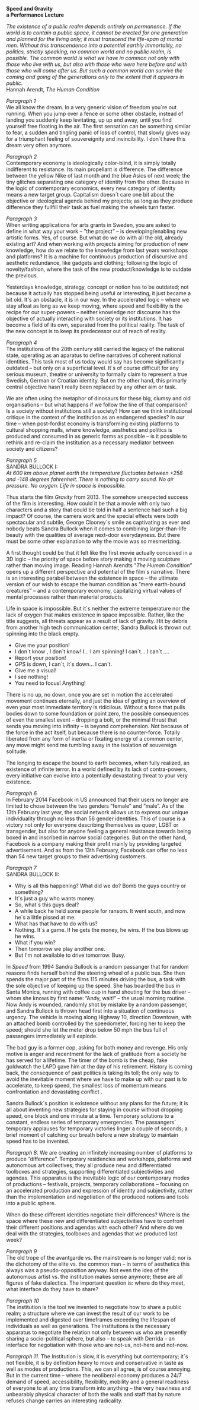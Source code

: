 **Speed and Gravity**  
**a Performance Lecture**

*The existence of a public realm depends entirely on permanence. If the world is to contain a public space, it cannot be erected for one generation and planned for the living only; it must transcend the life-span of mortal men. Without this transcendence into a potential earthly immortality, no politics, strictly speaking, no common world and no public realm, is possible. The common world is what we have in common not only with those who live with us, but also with those who were here before and with those who will come after us. But such a common world can survive the coming and going of the generations only to the extent that it appears in public.*  
Hannah Arendt, *The Human Condition*

*Paragraph 1*  
We all know the dream. In a very generic vision of freedom you´re out running. When you jump over a fence or some other obstacle, instead of landing you suddenly keep levitating, up up and away, until you find yourself free floating in the air. The first sensation can be something similar to fear, a sudden and tingling panic of loss of control, that slowly gives way for a triumphant feeling of souvereignity and invincibility. I don´t have this dream very often anymore.

*Paragraph 2*  
Contemporary economy is ideologically color-blind, it is simply totally indifferent to resistance. Its main propellant is difference. The difference between the yellow Nike of last month and the blue Asics of next week; the tiny glitches separating one category of identity from the other. Because in the logic of contemporary economics, every new category of identity means a new target group. Capitalism doesn´t care one bit about the objective or ideological agenda behind my projects; as long as they produce difference they fullfill their task as fuel making the wheels turn faster.

*Paragraph 3*  
When writing applications for arts grants in Sweden, you are asked to define in what way your work – ”the project” – is developing/enabling new artistic forms. Yes, of course. But what do we do with all the old, already existing art? And when working with projects aiming for production of new knowledge, how do we relate to the knowledge from last years workshops and platforms? It is a machine for continuous production of discursive and aesthetic redundance, like gadgets and clothing; following the logic of novelty/fashion, where the task of the new product/knowledge is to outdate the previous.

Yesterdays knowledge, strategy, concept or notion has to be outdated; not because it actually has stopped being useful or interesting, it just became a bit old. It's an obstacle, it is in our way. In the accelerated logic – where we stay afloat as long as we keep moving, where speed and flexibility is the recipe for our super-powers – neither knowledge nor discourse has the objective of actually interacting with society or its institutions. It has become a field of its own, separated from the political reality. The task of the new concept is to keep its predecessor out of reach of reality.

*Paragraph 4*  
The institutions of the 20th century still carried the legacy of the national state, operating as an aparatus to define narratives of coherent national identities. This task most of us today would say has become significantly outdated – but only on a superficial level. It´s of course difficult for any serious museum, theatre or university to formally claim to represent a true Swedish, German or Croatian identity. But on the other hand, this primarly central objective hasn´t really been replaced by any other aim or task.

We are often using the metaphor of dinosaurs for these big, clumsy and old organisations – but what happens if we follow the line of that comparison? Is a society without institutions still a society? How can we think institutional critique in the context of the institution as an endangered species? In our time – when post-fordist economy is transforming existing platforms to cultural shopping malls, where knowledge, aesthetics and politics is produced and consumed in as generic forms as possible – is it possible to rethink and re-claim the institution as a necessary mediator between society and citizens?

*Paragraph 5*  
SANDRA BULLOCK I:  
*At 600 km above planet earth the temperature fluctuates between +258 and -148 degrees fahrenheit. There is nothing to carry sound. No air pressure. No oxygen. Life in space is impossible.*  

Thus starts the film *Gravity* from 2013. The somehow unexpected success of the film is interesting. How could it be that a movie with only two characters and a story that could be told in half a sentence had such a big impact? Of course, the camera work and the special effects were both spectacular and subtile, George Clooney´s smile as captivating as ever and nobody beats Sandra Bullock when it comes to combining larger-than-life beauty with the qualities of average next-door everydayness. But there must be some other explanation to why the movie was so mesmerizing.

A first thought could be that it felt like the first movie actually conceived in a 3D logic – the priority of space before story making it moving sculpture rather than moving image. Reading Hannah Arendts ”*The Human Condition*” opens up a different perspective and potential of the film´s narrative. There is an interesting parabel between the existence in space – the ultimate version of our wish to escape the human condition as ”mere earth-bound creatures” – and a contemporary economy, capitalizing virtual values of mental processes rather than material products.

Life in space is impossible. But it´s neither the extreme temperature nor the lack of oxygen that makes existence in space impossible. Rather, like the title suggests, all threats appear as a result of lack of gravity. Hit by debris from another high tech communication center, Sandra Bullock is thrown out spinning into the black empty.  
- Give me your position!  
- I don´t know , I don´t know! I... I am spinning! I can´t... I can´t …. 
- Report your position!  
- GPS is down, I can´t, it´s down... I can´t. 
- Give me a visual!  
- I see nothing!  
- You need to focus! Anything!  

There is no up, no down, once you are set in motion the accelerated movement continues eternally, and just the idea of getting an overview of even your most immediate territory is ridicilous. Without a force that pulls bodies down to some foundation or point zero, the possible consequences of even the smallest event – dropping a bolt, or the minimal thrust that sends you moving into infinity – is beyond comprehension. Not because of the force in the act itself, but because there is no counter-force. Totally liberated from any form of inertia or fixating energy of a common center, any move might send me tumbling away in the isolation of souvereign solitude.

The longing to escape the bound to earth becomes, when fully realized, an existence of infinite terror. In a world defined by its lack of contra-powers, every initiative can evolve into a potentially devastating threat to your very existence.

*Paragraph 6*  
In February 2014 Facebook in US announced that their users no longer are limited to chose between the two genders ”female” and ”male”. As of the 13th February last year, the social network allows us to express our unique individuality through no less than 56 gender identities. This of course is a victory not only for everyone describing themselves as queer, LGBT or transgender, but also for anyone feeling a general resistance towards being boxed in and inscribed in narrow social categories. But on the other hand, Facebook is a company making their profit mainly by providing targeted advertisement. And as from the 13th February, Facebook can offer no less than 54 new target groups to their advertising customers.

*Paragraph 7*  
SANDRA BULLOCK II:  
- Why is all this happening? What did we do? Bomb the guys country or something?  
- It´s just a guy who wants money.  
- So, what´s this guys deal?  
- A while back he held some people for ransom. It went south, and now he´s a little pissed at me.  
- What has that have to do with us?  
- Nothing. It´s a game. If he gets the money, he wins. If the bus blows up he wins.  
- What if you win?  
- Then tomorrow we play another one.  
- But I'm not available to drive tomorrow. Busy.  

In *Speed* from 1994 Sandra Bullock is a random passanger that for random reasons finds herself behind the steering wheel of a public bus. She then spends the major part of the films 115 minutes driving the bus, a task with the sole objective of keeping up the speed. She has boarded the bus in Santa Monica, running with coffee cup in hand shouting for the bus driver – whom she knows by first name: ”Andy, wait!” – the usual morning routine. Now Andy is wounded, randomly shot by mistake by a random passenger, and Sandra Bullock is thrown head first into a situation of continuous urgency. The vehicle is moving along Highway 10, direction Downtown, with an attached bomb controlled by the speedometer, forcing her to keep the speed; should she let the meter drop below 50 mph the bus full of passangers immediately will explode.

The bad guy is a former cop, asking for both money and revenge. His only motive is anger and recentment for the lack of gratitude from a society he has served for a lifetime. The timer of the bomb is the cheap, fake goldwatch the LAPD gave him at the day of his retirement. History is coming back, the consequence of past politics is taking its toll; the only way to avoid the inevitable moment where we have to make up with our past is to accelerate, to keep speed, the smallest loss of momentum means confrontation and devastating conflict .

Sandra Bullock´s position is existence without any plans for the future; it is all about inventing new strategies for staying in course without dropping speed, one block and one minute at a time. Temporary solutions to a constant, endless series of temporary emergencies. The passangers´ temporary applauses for temporary victories linger a couple of seconds; a brief moment of catching our breath before a new strategy to maintain speed has to be invented.

*Paragraph 8*. 
We are creating an infinitely increasing number of platforms to produce ”difference”. Temporary residencies and workshops, platforms and autonomous art collectives; they all produce new and differentiated toolboxes and strategies, supporting differentiated subjectivities and agendas. This apparatus is the inevitable logic of our contemporary modes of productions – festivals, projects, temporary collaborations – focusing on an accelerated production and expression of identity and subjectivity, rather than the implementation and negotiation of the produced notions and tools into a public sphere.

When do these different identities negotiate their differences? Where is the space where these new and differentiated subjectivities have to confront their different positions and agendas with each other? And where do we deal with the strategies, toolboxes and agendas that we produced last week?

*Paragraph 9*  
The old trope of the avantgarde vs. the mainstream is no longer valid; nor is the dichotomy of the elite vs. the common man – in terms of aesthetics this always was a pseudo-opposition anyway. Not even the idea of the autonomous artist vs. the institution makes sense anymore; these are all figures of fake dialectics. The important question is: where do they meet, what interface do they have to share?

*Paragraph 10*  
The institution is the tool we invented to negotiate how to share a public realm; a structure where we can invest the result of our work to be implemented and digested over timeframes exceeding the lifespan of individuals as well as generations. The institutions is the necessary apparatus to negotiate the relation not only between us who are presently sharing a socio-political sphere, but also – to speak with Derrida – an interface for negotiation with those who are not-us, not-here and not-now.

*Paragraph 11*. 
The Institution is slow, it is everything but contemporary; it´s not flexible, it is by definition heavy to move and conservative in taste as well as modes of productions. This, we can all agree, is of course annoying. But in the current time – where the neoliberal economy produces a 24/7 demand of speed, accessibility, flexibility, mobility and a general readiness of everyone to at any time transform into anything – the very heaviness and unbearably physical character of both the walls and staff that by nature refuses change carries an interesting radicality.
